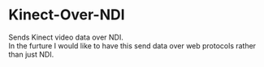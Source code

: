 # Kinect-Over-NDI
Sends Kinect video data over NDI.  
In the furture I would like to have this send data over web protocols rather than just NDI.